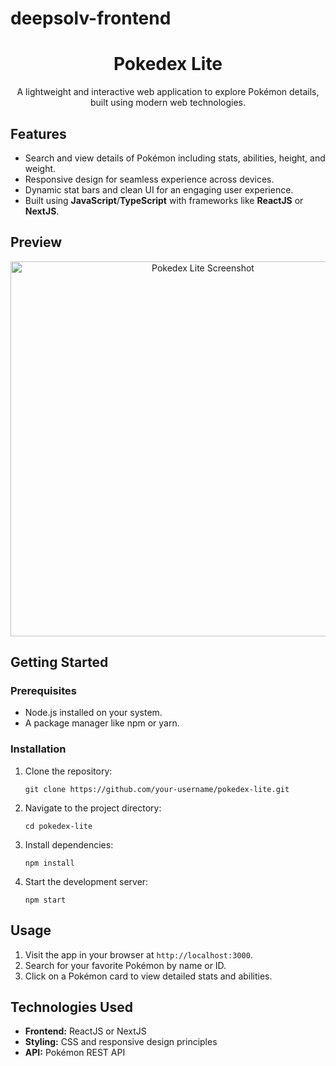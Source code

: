 # deepsolv-frontend
<!DOCTYPE html>
<html lang="en">
<head>
  <meta charset="UTF-8">
  <meta name="viewport" content="width=device-width, initial-scale=1.0">
  <title>Pokedex Lite - README</title>
</head>
<body>
  <h1 align="center">Pokedex Lite</h1>

  <p align="center">
    A lightweight and interactive web application to explore Pokémon details, built using modern web technologies.
  </p>

  <h2>Features</h2>
  <ul>
    <li>Search and view details of Pokémon including stats, abilities, height, and weight.</li>
    <li>Responsive design for seamless experience across devices.</li>
    <li>Dynamic stat bars and clean UI for an engaging user experience.</li>
    <li>Built using <b>JavaScript</b>/<b>TypeScript</b> with frameworks like <b>ReactJS</b> or <b>NextJS</b>.</li>
  </ul>

  <h2>Preview</h2>
  <p align="center">
    <img src="screenshot.png" alt="Pokedex Lite Screenshot" width="600">
  </p>

  <h2>Getting Started</h2>
  <h3>Prerequisites</h3>
  <ul>
    <li>Node.js installed on your system.</li>
    <li>A package manager like npm or yarn.</li>
  </ul>

  <h3>Installation</h3>
  <ol>
    <li>Clone the repository:</li>
    <pre><code>git clone https://github.com/your-username/pokedex-lite.git</code></pre>
    <li>Navigate to the project directory:</li>
    <pre><code>cd pokedex-lite</code></pre>
    <li>Install dependencies:</li>
    <pre><code>npm install</code></pre>
    <li>Start the development server:</li>
    <pre><code>npm start</code></pre>
  </ol>

  <h2>Usage</h2>
  <ol>
    <li>Visit the app in your browser at <code>http://localhost:3000</code>.</li>
    <li>Search for your favorite Pokémon by name or ID.</li>
    <li>Click on a Pokémon card to view detailed stats and abilities.</li>
  </ol>

  <h2>Technologies Used</h2>
  <ul>
    <li><b>Frontend:</b> ReactJS or NextJS</li>
    <li><b>Styling:</b> CSS and responsive design principles</li>
    <li><b>API:</b> Pokémon REST API</li>
  </ul>


</body>
</html>
